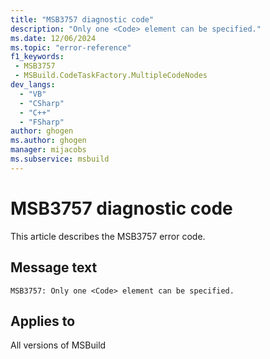 ```yaml
---
title: "MSB3757 diagnostic code"
description: "Only one <Code> element can be specified."
ms.date: 12/06/2024
ms.topic: "error-reference"
f1_keywords:
 - MSB3757
 - MSBuild.CodeTaskFactory.MultipleCodeNodes
dev_langs:
  - "VB"
  - "CSharp"
  - "C++"
  - "FSharp"
author: ghogen
ms.author: ghogen
manager: mijacobs
ms.subservice: msbuild
---
```


# MSB3757 diagnostic code

<!-- :::ErrorDefinitionDescription::: -->
<!-- :::editable-content name="introDescription"::: -->
This article describes the MSB3757 error code.
<!-- :::editable-content-end::: -->

## Message text

```output
MSB3757: Only one <Code> element can be specified.
```

<!-- :::editable-content name="postOutputDescription"::: -->
<!--
{StrBegin="MSB3757: "}
-->
<!-- :::editable-content-end::: -->
<!-- :::ErrorDefinitionDescription-end::: -->

## Applies to

All versions of MSBuild
